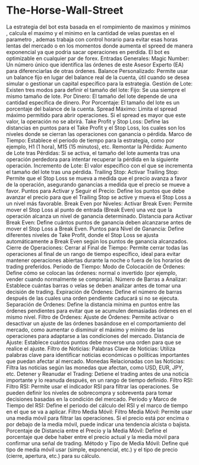 # The-Horse-Wall-Street
La estrategia del bot esta basada en el rompimiento de maximos y minimos , calcula el maximo y el minimo en la cantidad de velas puestas en el parametro , ademas trabaja con control horario para evitar esas horas lentas del mercado o en los momentos donde aumenta el spreed de manera exponencial ya que podria sacar operaciones en perdida.
El bot es optimizable en cualquier par de forex.
Entradas Generales:
Magic Number: Un número único que identifica las órdenes de este Asesor Experto (EA) para diferenciarlas de otras órdenes.
Balance Personalizado: Permite usar un balance fijo en lugar del balance real de la cuenta, útil cuando se desea simular o gestionar un capital específico para la estrategia.
Gestión de Lote: Existen tres modos para definir el tamaño del lote:
Fijo: Se usa siempre el mismo tamaño de lote.
Por Dinero: El tamaño del lote depende de una cantidad específica de dinero.
Por Porcentaje: El tamaño del lote es un porcentaje del balance de la cuenta.
Spread Máximo: Limita el spread máximo permitido para abrir operaciones. Si el spread es mayor que este valor, la operación no se abrirá.
Take Profit y Stop Loss: Define las distancias en puntos para el Take Profit y el Stop Loss, los cuales son los niveles donde se cierran las operaciones con ganancia o pérdida.
Marco de Tiempo: Establece el periodo de tiempo para la estrategia, como por ejemplo, H1 (1 hora), M15 (15 minutos), etc.
Remontar la Pérdida:
Aumento de Lote tras Pérdidas: Si se activa, el tamaño del lote aumenta tras una operación perdedora para intentar recuperar la pérdida en la siguiente operación.
Incremento de Lote: El valor específico con el que se incrementa el tamaño del lote tras una pérdida.
Trailing Stop:
Activar Trailing Stop: Permite que el Stop Loss se mueva a medida que el precio avanza a favor de la operación, asegurando ganancias a medida que el precio se mueve a favor.
Puntos para Activar y Seguir el Precio: Define los puntos que debe avanzar el precio para que el Trailing Stop se active y mueva el Stop Loss a un nivel más favorable.
Break Even por Niveles:
Activar Break Even: Permite mover el Stop Loss al punto de entrada (Break Even) una vez que la operación alcanza un nivel de ganancia determinado.
Distancia para Activar Break Even: Define cuántos puntos de ganancia deben alcanzarse antes de mover el Stop Loss a Break Even.
Puntos para Nivel de Ganancia: Define diferentes niveles de Take Profit, donde el Stop Loss se ajusta automáticamente a Break Even según los puntos de ganancia alcanzados.
Cierre de Operaciones:
Cerrar al Final de Tiempo: Permite cerrar todas las operaciones al final de un rango de tiempo específico, ideal para evitar mantener operaciones abiertas durante la noche o fuera de los horarios de trading preferidos.
Periodo de Tiempo:
Modo de Colocación de Órdenes: Define cómo se colocan las órdenes: normal o invertido (por ejemplo, vender cuando normalmente se compraría).
Número de Barras a Analizar: Establece cuántas barras o velas se deben analizar antes de tomar una decisión de trading.
Expiración de Órdenes: Define el número de barras después de las cuales una orden pendiente caducará si no se ejecuta.
Separación de Órdenes: Define la distancia mínima en puntos entre las órdenes pendientes para evitar que se acumulen demasiadas órdenes en el mismo nivel.
Filtro de Órdenes:
Ajuste de Órdenes: Permite activar o desactivar un ajuste de las órdenes basándose en el comportamiento del mercado, como aumentar o disminuir el máximo y mínimo de las operaciones para adaptarse a las condiciones del mercado.
Distancia de Ajuste: Establece cuántos puntos debe moverse una orden para que se realice el ajuste.
Filtro de Noticias:
Palabras Clave de Noticias: Utiliza palabras clave para identificar noticias económicas o políticas importantes que puedan afectar al mercado.
Monedas Relacionadas con las Noticias: Filtra las noticias según las monedas que afectan, como USD, EUR, JPY, etc.
Detener y Reanudar el Trading: Detiene el trading antes de una noticia importante y lo reanuda después, en un rango de tiempo definido.
Filtro RSI:
Filtro RSI: Permite usar el indicador RSI para filtrar las operaciones. Se pueden definir los niveles de sobrecompra y sobreventa para tomar decisiones basadas en la condición del mercado.
Período y Marco de Tiempo del RSI: Define el periodo del cálculo del RSI y el marco de tiempo en el que se va a aplicar.
Filtro Media Móvil:
Filtro Media Móvil: Permite usar una media móvil para filtrar las operaciones. Si el precio está por encima o por debajo de la media móvil, puede indicar una tendencia alcista o bajista.
Porcentaje de Distancia entre el Precio y la Media Móvil: Define el porcentaje que debe haber entre el precio actual y la media móvil para confirmar una señal de trading.
Método y Tipo de Media Móvil: Define qué tipo de media móvil usar (simple, exponencial, etc.) y el tipo de precio (cierre, apertura, etc.) para su cálculo.
